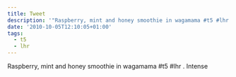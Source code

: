 ```yaml
---
title: Tweet
description: '"Raspberry, mint and honey smoothie in wagamama #t5 #lhr . Intense"'
date: '2010-10-05T12:10:05+01:00'
tags:
  - t5
  - lhr
---
```

Raspberry, mint and honey smoothie in wagamama #t5 #lhr . Intense
